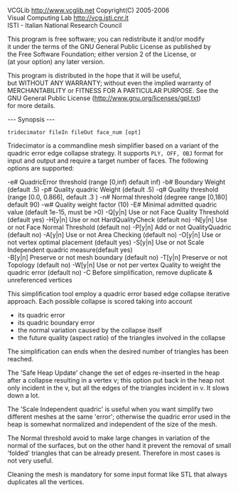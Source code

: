 
   VCGLib  http://www.vcglib.net 
    Copyright(C) 2005-2006             
   Visual Computing Lab  http://vcg.isti.cnr.it          
   ISTI - Italian National Research Council                 
   

                                                                       
This program is free software; you can redistribute it and/or modify      
it under the terms of the GNU General Public License as published by      
the Free Software Foundation; either version 2 of the License, or         
(at your option) any later version.                                       
                                                                          
This program is distributed in the hope that it will be useful,           
but WITHOUT ANY WARRANTY; without even the implied warranty of            
MERCHANTABILITY or FITNESS FOR A PARTICULAR PURPOSE.  See the             
GNU General Public License (http://www.gnu.org/licenses/gpl.txt)          
for more details.                                                 

--- Synopsis ---

`tridecimator fileIn fileOut face_num [opt]`

Tridecimator is a commandline mesh simplifier based on a variant of the quadric error edge collapse strategy. 
It supports `PLY, OFF, OBJ` format for input and output and require a target number of faces. 
The following options are supported:

-e# QuadricError threshold  (range [0,inf) default inf) 
-b# Boundary Weight (default .5) 
-p# Quality quadric Weight (default .5) 
-q# Quality threshold (range [0.0, 0.866],  default .3 ) 
-n# Normal threshold  (degree range [0,180] default 90) 
-w# Quality weight factor  (10) 
-E# Minimal admitted quadric value (default 1e-15, must be >0) 
-Q[y|n]  Use or not Face Quality Threshold (default yes) 
-H[y|n]  Use or not HardQualityCheck (default no) 
-N[y|n]  Use or not Face Normal Threshold (default no) 
-P[y|n]  Add or not QualityQuadric (default no) 
-A[y|n]  Use or not Area Checking (default no) 
-O[y|n]  Use or not vertex optimal placement (default yes) 
-S[y|n]  Use or not Scale Independent quadric measure(default yes)  
-B[y|n]  Preserve or not mesh boundary (default no) 
-T[y|n]  Preserve or not Topology (default no) 
-W[y|n]  Use or not per vertex Quality to weight the quadric error (default no) 
-C       Before simplification, remove duplicate & unreferenced vertices 
    

This simplification tool employ a quadric error based edge collapse iterative approach. 
Each possible collapse is scored taking into account
- its quadric error
- its quadric boundary error
- the normal variation caused by the collapse itself
- the future quality (aspect ratio) of the triangles involved in the collapse

The simplification can ends when the desired number of triangles has been reached.

The 'Safe Heap Update' change the set of edges re-inserted in the heap
after a collapse resulting in a vertex v; this option put back in the
heap not only incident in the v, but all the edges of the triangles incident
in v. It slows down a lot.

The 'Scale Independent quadric' is useful when you want simplify 
two different meshes at the same 'error'; otherwise the quadric 
error used in the heap is somewhat normalized and independent 
of the size of the mesh.

The Normal threshold avoid to make large changes in variation of the normal
of the surfaces, but on the other hand it prevent the removal of small 'folded'
triangles that can be already present. Therefore in most cases is not very useful.

Cleaning the mesh is mandatory for some input format like STL that always
duplicates all the vertices.



